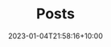 ---
title: "Posts"
date: 2023-01-04T21:58:16+10:00
draft: false
showCMS: false

showDate : false
showDateUpdated : false
showHeadingAnchors : false
showPagination : false
showReadingTime : false
showTableOfContents : true
showTaxonomies : false 
showWordCount : false
showSummary : false
sharingLinks : true
---